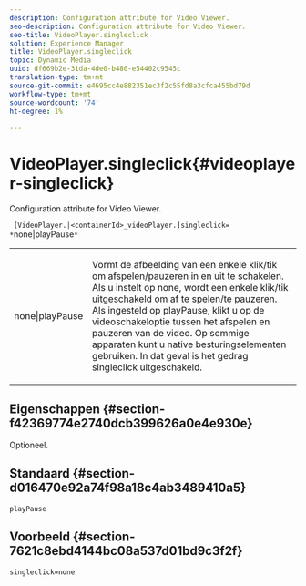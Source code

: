 ```yaml
---
description: Configuration attribute for Video Viewer.
seo-description: Configuration attribute for Video Viewer.
seo-title: VideoPlayer.singleclick
solution: Experience Manager
title: VideoPlayer.singleclick
topic: Dynamic Media
uuid: df669b2e-31da-4de0-b480-e54402c9545c
translation-type: tm+mt
source-git-commit: e4695cc4e882351ec3f2c55fd8a3cfca455bd79d
workflow-type: tm+mt
source-wordcount: '74'
ht-degree: 1%

---
```



# VideoPlayer.singleclick{#videoplayer-singleclick}

Configuration attribute for Video Viewer.

` [VideoPlayer.|<containerId>_videoPlayer.]singleclick= *`none|playPause`*`

<table id="table_C616483932C2482CA9794DDD7313FD7C"> 
 <tbody> 
  <tr> 
   <td colname="col1"> <p> <span class="codeph"> <span class="varname"> none|playPause</span> </span> </p> </td> 
   <td colname="col2"> <p> Vormt de afbeelding van een enkele klik/tik om afspelen/pauzeren in en uit te schakelen. Als u instelt op <span class="codeph"> none</span>, wordt een enkele klik/tik uitgeschakeld om af te spelen/te pauzeren. Als ingesteld op <span class="codeph"> playPause</span>, klikt u op de videoschakeloptie tussen het afspelen en pauzeren van de video. Op sommige apparaten kunt u native besturingselementen gebruiken. In dat geval is het gedrag <span class="codeph"> singleclick</span> uitgeschakeld. </p> </td> 
  </tr> 
 </tbody> 
</table>

## Eigenschappen {#section-f42369774e2740dcb399626a0e4e930e}

Optioneel.

## Standaard {#section-d016470e92a74f98a18c4ab3489410a5}

`playPause`

## Voorbeeld {#section-7621c8ebd4144bc08a537d01bd9c3f2f}

```
singleclick=none
```

